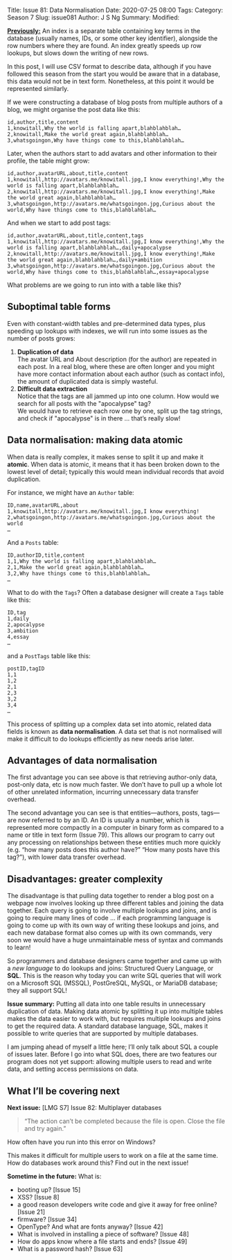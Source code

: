 Title: Issue 81: Data Normalisation
Date: 2020-07-25 08:00
Tags: 
Category: Season 7
Slug: issue081
Author: J S Ng
Summary: 
Modified: 

[**Previously:**](https://buttondown.email/laymansguide/archive/) An index is a separate table containing key terms in the database (usually names, IDs, or some other key identifier), alongside the row numbers where they are found. An index greatly speeds up row lookups, but slows down the writing of new rows.

In this post, I will use CSV format to describe data, although if you have followed this season from the start you would be aware that in a database, this data would not be in text form. Nonetheless, at this point it would be represented similarly.

If we were constructing a database of blog posts from multiple authors of a blog, we might organise the post data like this:

```
id,author,title,content
1,knowitall,Why the world is falling apart,blahblahblah…
2,knowitall,Make the world great again,blahblahblah…
3,whatsgoingon,Why have things come to this,blahblahblah…
```

Later, when the authors start to add avatars and other information to their profile, the table might grow:

```
id,author,avatarURL,about,title,content
1,knowitall,http://avatars.me/knowitall.jpg,I know everything!,Why the world is falling apart,blahblahblah…
2,knowitall,http://avatars.me/knowitall.jpg,I know everything!,Make the world great again,blahblahblah…
3,whatsgoingon,http://avatars.me/whatsgoingon.jpg,Curious about the world,Why have things come to this,blahblahblah…
```

And when we start to add post tags:

```
id,author,avatarURL,about,title,content,tags
1,knowitall,http://avatars.me/knowitall.jpg,I know everything!,Why the world is falling apart,blahblahblah…,daily+apocalypse
2,knowitall,http://avatars.me/knowitall.jpg,I know everything!,Make the world great again,blahblahblah…,daily+ambition
3,whatsgoingon,http://avatars.me/whatsgoingon.jpg,Curious about the world,Why have things come to this,blahblahblah…,essay+apocalypse
```

What problems are we going to run into with a table like this?

## Suboptimal table forms

Even with constant-width tables and pre-determined data types, plus speeding up lookups with indexes, we will run into some issues as the number of posts grows:

1. **Duplication of data**  
   The avatar URL and About description (for the author) are repeated in each post. In a real blog, where these are often longer and you might have more contact information about each author (such as contact info), the amount of duplicated data is simply wasteful.
2. **Difficult data extraction**  
   Notice that the tags are all jammed up into one column. How would we search for all posts with the "apocalypse" tag?  
   We would have to retrieve each row one by one, split up the tag strings, and check if "apocalypse" is in there … that’s really slow!

## Data normalisation: making data atomic

When data is really complex, it makes sense to split it up and make it **atomic**. When data is atomic, it means that it has been broken down to the lowest level of detail; typically this would mean individual records that avoid duplication.

For instance, we might have an `Author` table:

```
ID,name,avatarURL,about
1,knowitall,http://avatars.me/knowitall.jpg,I know everything!
2,whatsgoingon,http://avatars.me/whatsgoingon.jpg,Curious about the world
…
```

And a `Posts` table:

```
ID,authorID,title,content
1,1,Why the world is falling apart,blahblahblah…
2,1,Make the world great again,blahblahblah…
3,2,Why have things come to this,blahblahblah…
…
```

What to do with the `Tags`? Often a database designer will create a `Tags` table like this:

```
ID,tag
1,daily
2,apocalypse
3,ambition
4,essay
…
```

and a `PostTags` table like this:

```
postID,tagID
1,1
1,2
2,1
2,3
3,2
3,4
…
```

This process of splitting up a complex data set into atomic, related data fields is known as **data normalisation**. A data set that is not normalised will make it difficult to do lookups efficiently as new needs arise later.

## Advantages of data normalisation

The first advantage you can see above is that retrieving author-only data, post-only data, etc is now much faster. We don’t have to pull up a whole lot of other unrelated information, incurring unnecessary data transfer overhead.

The second advantage you can see is that entities—authors, posts, tags—are now referred to by an ID. An ID is usually a number, which is represented more compactly in a computer in binary form as compared to a name or title in text form (Issue 79). This allows our program to carry out any processing on relationships between these entities much more quickly (e.g. “how many posts does this author have?” “How many posts have this tag?”), with lower data transfer overhead.

## Disadvantages: greater complexity

The disadvantage is that pulling data together to render a blog post on a webpage now involves looking up three different tables and joining the data together. Each query is going to involve multiple lookups and joins, and is going to require many lines of code … if each programming language is going to come up with its own way of writing these lookups and joins, and each new database format also comes up with its own commands, very soon we would have a huge unmaintainable mess of syntax and commands to learn!

So programmers and database designers came together and came up with a *new language* to do lookups and joins: Structured Query Language, or **SQL**. This is the reason why today you can write SQL queries that will work on a Microsoft SQL (MSSQL), PostGreSQL, MySQL, or MariaDB database; they all support SQL!

**Issue summary:** Putting all data into one table results in unnecessary duplication of data. Making data atomic by splitting it up into multiple tables makes the data easier to work with, but requires multiple lookups and joins to get the required data. A standard database language, SQL, makes it possible to write queries that are supported by multiple databases.

I am jumping ahead of myself a little here; I’ll only talk about SQL a couple of issues later. Before I go into what SQL does, there are two features our program does not yet support: allowing multiple users to read and write data, and setting access permissions on data.

## What I’ll be covering next

**Next issue:** [LMG S7] Issue 82: Multiplayer databases

> “The action can’t be completed because the file is open. Close the file and try again.”

How often have you run into this error on Windows?

This makes it difficult for multiple users to work on a file at the same time. How do databases work around this? Find out in the next issue!

**Sometime in the future:** What is:

- booting up? [Issue 15]
- XSS? [Issue 8]
- a good reason developers write code and give it away for free online? [Issue 21]
- firmware? [Issue 34]
- OpenType? And what are fonts anyway? [Issue 42]
- What is involved in installing a piece of software? [Issue 48]
- How do apps know where a file starts and ends? [Issue 49]
- What is a password hash? [Issue 63]
